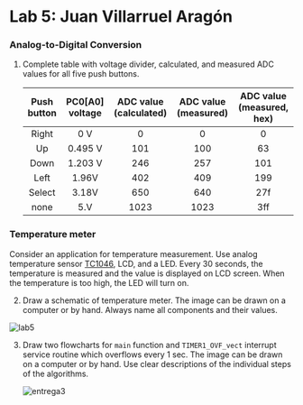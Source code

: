 # Lab 5: Juan Villarruel Aragón

### Analog-to-Digital Conversion

1. Complete table with voltage divider, calculated, and measured ADC values for all five push buttons.

   | **Push button** | **PC0[A0] voltage** | **ADC value (calculated)** | **ADC value (measured)** | **ADC value (measured, hex)** |
   | :-: | :-: | :-: | :-: | :-: |
   | Right  | 0&nbsp;V | 0   | 0 | 0 |
   | Up     | 0.495&nbsp;V | 101 | 100 | 63 |
   | Down   | 1.203&nbsp;V | 246 | 257 | 101 |
   | Left   | 1.96V | 402 | 409 | 199 |
   | Select | 3.18V | 650 | 640 | 27f |
   | none   | 5.V | 1023 | 1023 | 3ff |

### Temperature meter

Consider an application for temperature measurement. Use analog temperature sensor [TC1046](http://ww1.microchip.com/downloads/en/DeviceDoc/21496C.pdf), LCD, and a LED. Every 30 seconds, the temperature is measured and the value is displayed on LCD screen. When the temperature is too high, the LED will turn on.

2. Draw a schematic of temperature meter. The image can be drawn on a computer or by hand. Always name all components and their values.

   
![lab5](https://user-images.githubusercontent.com/114478665/199114617-785e90b0-ce38-4377-afb3-8652d8f8364c.png)


3. Draw two flowcharts for `main` function and `TIMER1_OVF_vect` interrupt service routine which overflows every 1&nbsp;sec. The image can be drawn on a computer or by hand. Use clear descriptions of the individual steps of the algorithms.

   ![entrega3](https://user-images.githubusercontent.com/114478665/199113737-eda04cb6-a47b-4af8-b395-0f347963a789.jpeg)

